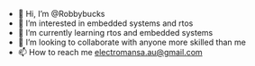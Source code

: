 - 👋 Hi, I’m @Robbybucks
- 👀 I’m interested in embedded systems and rtos
- 🌱 I’m currently learning rtos and embedded systems
- 💞️ I’m looking to collaborate with anyone more skilled than me
- 📫 How to reach me electromansa.au@gmail.com

<!---
Robbybucks/Robbybucks is a ✨ special ✨ repository because its `README.md` (this file) appears on your GitHub profile.
You can click the Preview link to take a look at your changes.
--->

